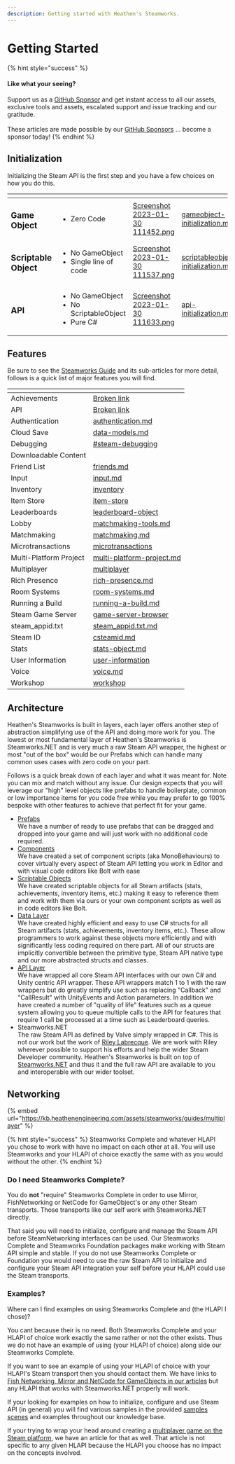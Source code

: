 ```yaml
---
description: Getting started with Heathen's Steamworks.
---
```


# Getting Started

{% hint style="success" %}
#### Like what your seeing?

Support us as a [GitHub Sponsor](../../../../become-a-sponsor/) and get instant access to all our assets, exclusive tools and assets, escalated support and issue tracking and our gratitude.\
\
These articles are made possible by our [GitHub Sponsors](../../../../become-a-sponsor/) ... become a sponsor today!
{% endhint %}

## Initialization

Initializing the Steam API is the first step and you have a few choices on how you do this.

<table data-view="cards"><thead><tr><th></th><th></th><th data-hidden data-card-cover data-type="files"></th><th data-hidden data-card-target data-type="content-ref"></th></tr></thead><tbody><tr><td><h3>Game Object</h3></td><td><ul><li>Zero Code</li></ul></td><td><a href="../../../../.gitbook/assets/Screenshot 2023-01-30 111452.png">Screenshot 2023-01-30 111452.png</a></td><td><a href="../../for-unity-game-engine/quick-start-guide/gameobject-initialization.md">gameobject-initialization.md</a></td></tr><tr><td><h3>Scriptable Object</h3></td><td><ul><li>No GameObject</li><li>Single line of code</li></ul></td><td><a href="../../../../.gitbook/assets/Screenshot 2023-01-30 111537.png">Screenshot 2023-01-30 111537.png</a></td><td><a href="../../for-unity-game-engine/quick-start-guide/scriptableobject-initialization.md">scriptableobject-initialization.md</a></td></tr><tr><td><h3>API</h3></td><td><ul><li>No GameObject</li><li>No ScriptableObject</li><li>Pure C#</li></ul></td><td><a href="../../../../.gitbook/assets/Screenshot 2023-01-30 111633.png">Screenshot 2023-01-30 111633.png</a></td><td><a href="../../for-unity-game-engine/quick-start-guide/api-initialization.md">api-initialization.md</a></td></tr></tbody></table>

## Features

Be sure to see the [Steamworks Guide](../../../../company/steam/steamworks/) and its sub-articles for more detail, follows is a quick list of major features you will find.

<table data-view="cards"><thead><tr><th></th><th data-hidden data-card-target data-type="content-ref"></th></tr></thead><tbody><tr><td>Achievements</td><td><a href="broken-reference">Broken link</a></td></tr><tr><td>API</td><td><a href="broken-reference">Broken link</a></td></tr><tr><td>Authentication</td><td><a href="../../../../company/steam/steamworks/multiplayer/authentication.md">authentication.md</a></td></tr><tr><td>Cloud Save</td><td><a href="../../../../company/steam/steamworks/data-models.md">data-models.md</a></td></tr><tr><td>Debugging</td><td><a href="../../../../company/steam/steamworks/#steam-debugging">#steam-debugging</a></td></tr><tr><td>Downloadable Content</td><td></td></tr><tr><td>Friend List</td><td><a href="../../../../company/steam/steamworks/user-information/friends.md">friends.md</a></td></tr><tr><td>Input</td><td><a href="../../../../steam/input.md">input.md</a></td></tr><tr><td>Inventory</td><td><a href="../../../../company/steam/steamworks/inventory/">inventory</a></td></tr><tr><td>Item Store</td><td><a href="../../../../company/steam/steamworks/microtransactions/item-store/">item-store</a></td></tr><tr><td>Leaderboards</td><td><a href="../../../../company/steam/steamworks/leaderboard-object/">leaderboard-object</a></td></tr><tr><td>Lobby</td><td><a href="../../../../company/steam/steamworks/multiplayer/matchmaking-tools.md">matchmaking-tools.md</a></td></tr><tr><td>Matchmaking</td><td><a href="../../../../company/steam/steamworks/multiplayer/matchmaking.md">matchmaking.md</a></td></tr><tr><td>Microtransactions</td><td><a href="../../../../company/steam/steamworks/microtransactions/">microtransactions</a></td></tr><tr><td>Multi-Platform Project</td><td><a href="../../../../company/steam/steamworks/multi-platform-project.md">multi-platform-project.md</a></td></tr><tr><td>Multiplayer</td><td><a href="../../../../company/steam/steamworks/multiplayer/">multiplayer</a></td></tr><tr><td>Rich Presence</td><td><a href="../../../../company/steam/steamworks/multiplayer/rich-presence.md">rich-presence.md</a></td></tr><tr><td>Room Systems</td><td><a href="../../../../company/steam/steamworks/multiplayer/room-systems.md">room-systems.md</a></td></tr><tr><td>Running a Build</td><td><a href="../../../../company/steam/steamworks/running-a-build.md">running-a-build.md</a></td></tr><tr><td>Steam Game Server</td><td><a href="../../../../company/steam/steamworks/multiplayer/game-server-browser/">game-server-browser</a></td></tr><tr><td>steam_appid.txt</td><td><a href="../../../../company/steam/steamworks/steam_appid.txt.md">steam_appid.txt.md</a></td></tr><tr><td>Steam ID</td><td><a href="../../../../company/steam/steamworks/csteamid.md">csteamid.md</a></td></tr><tr><td>Stats</td><td><a href="../../../../company/steam/steamworks/stats-object.md">stats-object.md</a></td></tr><tr><td>User Information</td><td><a href="../../../../company/steam/steamworks/user-information/">user-information</a></td></tr><tr><td>Voice</td><td><a href="../../../../company/steam/steamworks/voice.md">voice.md</a></td></tr><tr><td>Workshop</td><td><a href="../../../../company/steam/steamworks/workshop/">workshop</a></td></tr></tbody></table>

## Architecture

Heathen's Steamworks is built in layers, each layer offers another step of abstraction simplifying use of the API and doing more work for you. The lowest or most fundamental layer of Heathen's Steamworks is Steamworks.NET and is very much a raw Steam API wrapper, the highest or most "out of the box" would be our Prefabs which can handle many common uses cases with zero code on your part.

Follows is a quick break down of each layer and what it was meant for. Note you can mix and match without any issue. Our design expects that you will leverage our "high" level objects like prefabs to handle boilerplate, common or low importance items for you code free while you may prefer to go 100% bespoke with other features to achieve that perfect fit for your game.

* [Prefabs](../ugui-tools/prefabs/)\
  We have a number of ready to use prefabs that can be dragged and dropped into your game and will just work with no additional code required.
* [Components](../components/)\
  We have created a set of component scripts (aka MonoBehaviours) to cover virtually every aspect of Steam API letting you work in Editor and with visual code editors like Bolt with ease
* [Scriptable Objects](../scriptable-objects/)\
  We have created scriptable objects for all Steam artifacts (stats, achievements, inventory items, etc.) making it easy to reference them and work with them via ours or your own component scripts as well as in code editors like Bolt.
* [Data Layer](../../data-layer/)\
  We have created highly efficient and easy to use C# structs for all Steam artifacts (stats, achievements, inventory items, etc.). These allow programmers to work against these objects more efficiently and with significantly less coding required on there part. All of our structs are implicitly convertible between the primitive type, Steam API native type and our more abstracted structs and classes.&#x20;
* [API Layer](../../api/)\
  We have wrapped all core Steam API interfaces with our own C# and Unity centric API wrapper. These API wrappers match 1 to 1 with the raw wrappers but do greatly simplify use such as replacing "Callback" and "CallResult" with UnityEvents and Action parameters. In addition we have created a number of "quality of life" features such as a queue system allowing you to queue multiple calls to the API for features that require 1 call be processed at a time such as Leaderboard queries.
* Steamworks.NET\
  The raw Steam API as defined by Valve simply wrapped in C#. This is not our work but the work of [Riley Labrecque](https://github.com/rlabrecque/Steamworks.NET). We are work with Riley wherever possible to support his efforts and help the wider Steam Developer community. Heathen's Steamworks is built on top of [Steamworks.NET](https://github.com/rlabrecque/Steamworks.NET) and thus it and the full raw API are available to you and interoperable with our wider toolset.

## Networking

{% embed url="https://kb.heathenengineering.com/assets/steamworks/guides/multiplayer" %}

{% hint style="success" %}
Steamworks Complete and whatever HLAPI you chose to work with have no impact on each other at all. You will use Steamworks and your HLAPI of choice exactly the same with as you would without the other.
{% endhint %}

### Do I need Steamworks Complete?

You do **not** "require" Steamworks Complete in order to use Mirror, FishNetworking or NetCode for GameObject's or any other Steam transports. Those transports like our self work with Steamworks.NET directly.

That said you will need to initialize, configure and manage the Steam API before SteamNetworking interfaces can be used. Our Steamworks Complete and Steamworks Foundation packages make working with Steam API simple and stable. If you do not use Steamworks Complete or Foundation you would need to use the raw Steam API to initialize and configure your Steam API integration your self before your HLAPI could use the Steam transports.

### Examples?

Where can I find examples on using Steamworks Complete and (the HLAPI I chose)?

You cant because their is no need. Both Steamworks Complete and your HLAPI of choice work exactly the same rather or not the other exists. Thus we do not have an example of using (your HLAPI of choice) along side our Steamworks Complete.&#x20;

If you want to see an example of using your HLAPI of choice with your HLAPI's Steam transport then you should contact them. We have links to [Fish Networking, Mirror and NetCode for GameObjects in our articles](../installation/networking-integrations.md) but any HLAPI that works with Steamworks.NET properly will work.

If your looking for examples on how to initialize, configure and use Steam API (in general) you will find various samples in the provided [samples scenes](../../../physkit/sample-scenes/) and examples throughout our knowledge base.

If your trying to wrap your head around creating a [multiplayer game on the Steam platform](broken-reference), we have an article for that as well. That article is not specific to any given HLAPI because the HLAPI you choose has no impact on the concepts involved.
